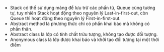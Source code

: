 - Stack có thể sử dụng mảng để lưu trữ các phần tử, Queue cùng tương tự, tuy nhiên Stack hoạt động theo nguyên lý Last-in-first-out, còn Queue thì hoạt động theo nguyên lý First-in-first-out.
- Abstract method là phương thức chỉ có phần khai báo mà không có phần thân.
- Abstract class là lớp có tính chất trừu tượng, không tạo được đối tượng.
- Anonymous class là lớp được khai báo và khởi tạo đối tượng tại một thời điểm
